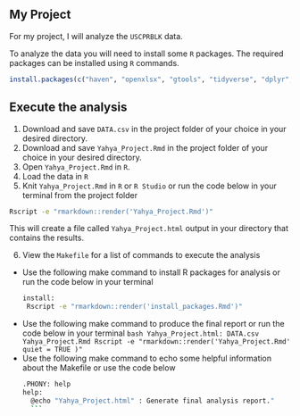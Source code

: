 ## My Project

For my project, I will analyze the `USCPRBLK` data. 

To analyze the data you will need to install some `R` packages. The required packages can be installed using `R` commands.

``` r
install.packages(c("haven", "openxlsx", "gtools", "tidyverse", "dplyr", "ggplot2"))
```


## Execute the analysis
  1) Download and save `DATA.csv` in the project folder of your choice in your desired directory. 
  2) Download and save `Yahya_Project.Rmd` in the project folder of your choice in your desired directory.
  3) Open `Yahya_Project.Rmd` in `R`.
  4) Load the data in `R`
  5) Knit `Yahya_Project.Rmd` in `R` or `R Studio` or run the code below in your terminal from the project folder
 
 ``` bash
Rscript -e "rmarkdown::render('Yahya_Project.Rmd')"
```
This will create a file called `Yahya_Project.html` output in your directory that contains the results.

  6) View the `Makefile` for a list of commands to execute the analysis
     
   - Use the following make command to install R packages for analysis or run the code below in your terminal 
        ``` bash
     install:
         Rscript -e "rmarkdown::render('install_packages.Rmd')" 
      ```
  - Use the following make command to produce the final report or run the code below in your terminal
         ``` bash
      Yahya_Project.html: DATA.csv Yahya_Project.Rmd
         Rscript -e "rmarkdown::render('Yahya_Project.Rmd' quiet = TRUE )"
         ```
  - Use the following make command to echo some helpful information about the Makefile or use the code below
      ``` bash
     .PHONY: help
      help:
        @echo "Yahya_Project.html" : Generate final analysis report."
        ```
